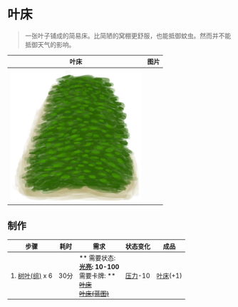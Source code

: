 # 叶床  
> 一张叶子铺成的简易床。比简陋的窝棚更舒服，也能抵御蚊虫。然而并不能抵御天气的影响。  
  
  叶床  |   图片   
 ----  |  ----:   
   |  ![](Sprite/LeafBed.png)   
  
## 制作  
步骤  |  耗时  |  需求  |  状态变化  |  成品  
----  |  ----  |  ----  |  ----  |  ----  
1. [树叶(组)](GpTag_Leaves.md) x 6  |  30分  |  ** 需要状态: **<br>[光亮](Light.md): 10-100<br>** 需要卡牌: **<br>~~[叶床](LeafBed.md)~~<br>~~[叶床(蓝图)](Bp_Leafbed.md)~~  |  [压力](Stress.md)-10  |  [叶床](LeafBed.md)(+1)  
